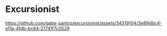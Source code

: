 # Excursionist


https://github.com/gabe-santos/excursionist/assets/34319104/3e89dbc4-e11a-4fdb-bc64-21741f7c0529



